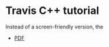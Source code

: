 # Travis C++ tutorial

Instead of a screen-friendly version, the 

 * [PDF](travis_cpp_tutorial.pdf)

